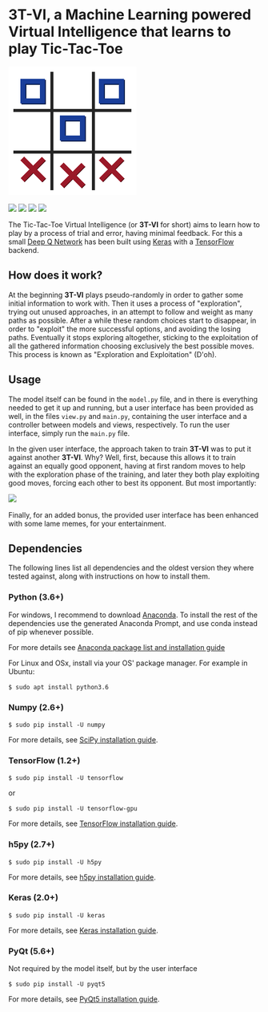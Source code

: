 # 3T-VI, a Machine Learning powered Virtual Intelligence that learns to play Tic-Tac-Toe

![](res/logo/logo.png)

![](http://forthebadge.com/images/badges/designed-in-ms-paint.svg)
![](http://forthebadge.com/images/badges/built-with-science.svg)
![](http://forthebadge.com/images/badges/powered-by-electricity.svg)
![](http://forthebadge.com/images/badges/certified-elijah-wood.svg)

The Tic-Tac-Toe Virtual Intelligence (or **3T-VI** for short) aims to learn how to play by a process of trial and error, having minimal feedback. For this a small [Deep Q Network](https://deepmind.com/research/dqn/) has been built using [Keras](https://keras.io/) with a [TensorFlow](https://github.com/tensorflow/tensorflow) backend.

## How does it work?

At the beginning **3T-VI** plays pseudo-randomly in order to gather some initial information to work with. Then it uses a process of "exploration", trying out unused approaches, in an attempt to follow and weight as many paths as possible. After a while these random choices start to disappear, in order to "exploit" the more successful options, and avoiding the losing paths. Eventually it stops exploring altogether, sticking to the exploitation of all the gathered information choosing exclusively the best possible moves. This process is known as "Exploration and Exploitation" (D'oh).

## Usage

The model itself can be found in the `model.py` file, and in there is everything needed to get it up and running, but a user interface has been provided as well, in the files `view.py` and `main.py`, containing the user interface and a controller between models and views, respectively. To run the user interface, simply run the `main.py` file.

In the given user interface, the approach taken to train **3T-VI** was to put it against another **3T-VI**. Why? Well, first, because this allows it to train against an equally good opponent, having at first random moves to help with the exploration phase of the training, and later they both play exploiting good moves, forcing each other to best its opponent. But most importantly:

![](https://media.giphy.com/media/Ri5Hs2Dr2VGj6/giphy.gif)

Finally, for an added bonus, the provided user interface has been enhanced with some lame memes, for your entertainment.

## Dependencies

The following lines list all dependencies and the oldest version they where tested against, along with instructions on how to install them.

### Python (3.6+)

For windows, I recommend to download [Anaconda](https://www.anaconda.com/download/). To install the rest of the dependencies use the generated Anaconda Prompt, and use conda instead of pip whenever possible.

For more details see [Anaconda package list and installation guide](https://docs.anaconda.com/anaconda/packages/pkg-docs)

For Linux and OSx, install via your OS' package manager. For example in Ubuntu:

```shell
$ sudo apt install python3.6
```

### Numpy (2.6+)

```shell
$ sudo pip install -U numpy
```

For more details, see [SciPy installation guide](https://scipy.org/install.html).

### TensorFlow (1.2+)

```shell
$ sudo pip install -U tensorflow
```

or

```shell
$ sudo pip install -U tensorflow-gpu
```

For more details, see [TensorFlow installation guide](http://www.tensorflow.org/install).

### h5py (2.7+)

```shell
$ sudo pip install -U h5py
```

For more details, see [h5py installation guide](http://docs.h5py.org/en/latest/build.html).

### Keras (2.0+)

```shell
$ sudo pip install -U keras
```

For more details, see [Keras installation guide](https://keras.io/#installation).

### PyQt (5.6+)

Not required by the model itself, but by the user interface

```shell
$ sudo pip install -U pyqt5
```

For more details, see [PyQt5 installation guide](http://pyqt.sourceforge.net/Docs/PyQt5/installation.html).
